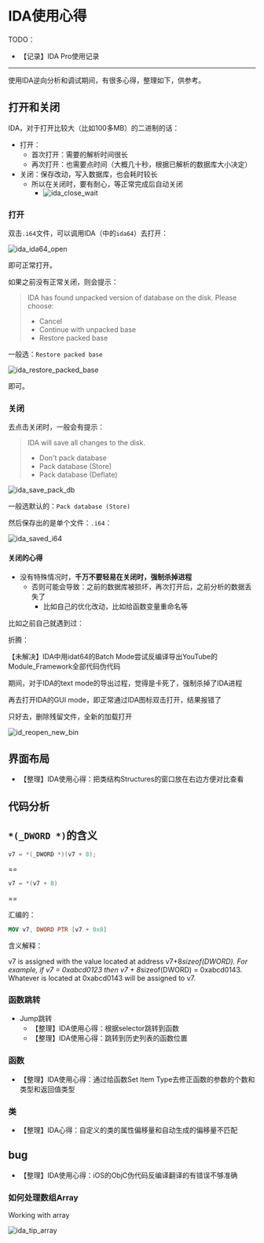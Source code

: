 # IDA使用心得

TODO：

* 【记录】IDA Pro使用记录

---

使用IDA逆向分析和调试期间，有很多心得，整理如下，供参考。

## 打开和关闭

IDA，对于打开比较大（比如100多MB）的二进制的话：

* 打开：
  * 首次打开：需要的解析时间很长
  * 再次打开：也需要点时间（大概几十秒，根据已解析的数据库大小决定）
* 关闭：保存改动，写入数据库，也会耗时较长
  * 所以在关闭时，要有耐心，等正常完成后自动关闭
    * ![ida_close_wait](../assets/img/ida_close_wait.jpg)

### 打开

双击`.i64`文件，可以调用IDA（中的`ida64`）去打开：

![ida_ida64_open](../assets/img/ida_ida64_open.png)

即可正常打开。

如果之前没有正常关闭，则会提示：

> IDA has found unpacked version of database on the disk. Please choose:
> 
> * Cancel
> * Continue with unpacked base
> * Restore packed base

一般选：`Restore packed base`

![ida_restore_packed_base](../assets/img/ida_restore_packed_base.png)

即可。

### 关闭

去点击关闭时，一般会有提示：

> IDA will save all changes to the disk.
>
> * Don't pack database
> * Pack database (Store)
> * Pack database (Deflate)

![ida_save_pack_db](../assets/img/ida_save_pack_db.jpg)

一般选默认的：`Pack database (Store)`

然后保存出的是单个文件：`.i64`：

![ida_saved_i64](../assets/img/ida_saved_i64.png)

#### 关闭的心得

* 没有特殊情况时，**千万不要轻易在关闭时，强制杀掉进程**
  * 否则可能会导致：之前的数据库被损坏，再次打开后，之前分析的数据丢失了
    * 比如自己的优化改动，比如给函数变量重命名等

比如之前自己就遇到过：

折腾：

【未解决】IDA中用idat64的Batch Mode尝试反编译导出YouTube的Module_Framework全部代码伪代码

期间，对于IDA的text mode的导出过程，觉得是卡死了，强制杀掉了IDA进程

再去打开IDA的GUI mode，即正常通过IDA图标双击打开，结果报错了

只好去，删除残留文件，全新的加载打开

![id_reopen_new_bin](../assets/img/id_reopen_new_bin.jpg)

## 界面布局

* 【整理】IDA使用心得：把类结构Structures的窗口放在右边方便对比查看

## 代码分析

## `*(_DWORD *)`的含义

```c
v7 = *(_DWORD *)(v7 + 8);
```

==

```c
v7 = *(v7 + 8)
```

==

汇编的：

```nasm
MOV v7, DWORD PTR [v7 + 0x8]
```

含义解释：

v7 is assigned with the value located at address v7+8*sizeof(DWORD). For example, if v7 = 0xabcd0123 then v7 + 8*sizeof(DWORD) = 0xabcd0143. Whatever is located at 0xabcd0143 will be assigned to v7.

### 函数跳转

* Jump跳转
  * 【整理】IDA使用心得：根据selector跳转到函数
  * 【整理】IDA使用心得：跳转到历史列表的函数位置

### 函数

* 【整理】IDA使用心得：通过给函数Set Item Type去修正函数的参数的个数和类型和返回值类型

### 类

* 【整理】IDA心得：自定义的类的属性偏移量和自动生成的偏移量不匹配

## bug

* 【整理】IDA使用心得：iOS的ObjC伪代码反编译翻译的有错误不够准确

### 如何处理数组Array

Working with array

![ida_tip_array](../assets/img/ida_tip_array.jpg)
